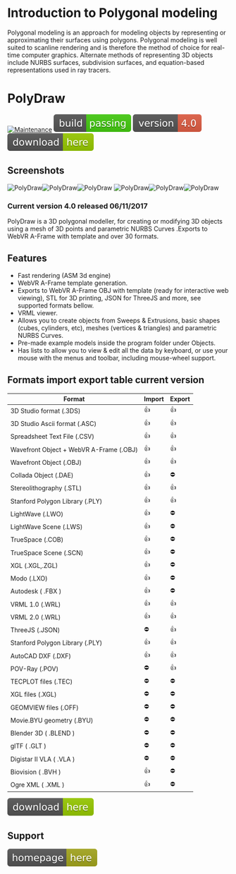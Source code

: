 # Introduction to Polygonal modeling 

Polygonal modeling is an approach for modeling objects by representing or approximating their surfaces using polygons. Polygonal modeling is well suited to scanline rendering and is therefore the method of choice for real-time computer graphics. Alternate methods of representing 3D objects include NURBS surfaces, subdivision surfaces, and equation-based representations used in ray tracers.

# PolyDraw

[![Maintenance](https://img.shields.io/maintenance/yes/2017.svg)]()  [![Travis](/images/rust.svg)]()  [![You can download here.](/images/version-4.0-red.svg)](https://dl.orangedox.com/YYR2ih46hcVPtlG8lq?dl=1) [![You can download here.](/images/download-here-green.svg)](https://dl.orangedox.com/YYR2ih46hcVPtlG8lq?dl=1) 

## Screenshots
![PolyDraw](https://raw.githubusercontent.com/ptsource/PolyDraw/master/images/07.png)![PolyDraw](https://raw.githubusercontent.com/ptsource/PolyDraw/master/images/02.png)![PolyDraw](https://raw.githubusercontent.com/ptsource/PolyDraw/master/images/03.png)
![PolyDraw](https://raw.githubusercontent.com/ptsource/PolyDraw/master/images/04.png)![PolyDraw](https://raw.githubusercontent.com/ptsource/PolyDraw/master/images/05.png)![PolyDraw](https://raw.githubusercontent.com/ptsource/PolyDraw/master/images/06.png)

### Current version 4.0 released 06/11/2017

PolyDraw is a 3D polygonal modeller, for creating or modifying 3D objects using a mesh of 3D points and parametric NURBS Curves .Exports to WebVR A-Frame with template and over 30 formats.

## Features 

* Fast rendering (ASM 3d engine)
* WebVR A-Frame template generation.
* Exports to WebVR A-Frame OBJ with template (ready for interactive web viewing), STL for 3D printing, JSON for ThreeJS and more, see supported formats bellow.
* VRML viewer.
* Allows you to create objects from Sweeps & Extrusions, basic shapes (cubes, cylinders, etc), meshes (vertices & triangles) and parametric NURBS Curves.
* Pre-made example models inside the program folder under Objects. 
* Has lists to allow you to view & edit all the data by keyboard, or use your mouse with the menus and toolbar, including mouse-wheel support.

## Formats import export table current version

|Format  | Import | Export |
| ------------- | ------------- | ------------- |
| 3D Studio format  (.3DS) | :+1: | :+1: |
| 3D Studio Ascii format (.ASC)  |  :+1:  |  :+1: |
| Spreadsheet Text File (.CSV) |  :+1: |  :+1: |
| Wavefront Object + WebVR A-Frame (.OBJ)  |  :+1:  |  :+1: |
| Wavefront Object (.OBJ)  |  :+1:  |  :+1: |
| Collada Object (.DAE)  |  :+1:  | :no_entry: |
| Stereolithography (.STL)  |  :+1:  |  :+1: |
| Stanford Polygon Library (.PLY)  |  :+1:  |  :+1: |
| LightWave (.LWO)  |  :+1:  | :no_entry: |
| LightWave Scene (.LWS)  |  :+1:  | :no_entry: |
| TrueSpace (.COB)  |  :+1:  | :no_entry: |
| TrueSpace Scene (.SCN)  |  :+1:  | :no_entry: |
| XGL (.XGL,.ZGL)  |  :+1:  | :no_entry: |
| Modo (.LXO)  |  :+1:  | :no_entry: |
| Autodesk  ( .FBX )  |  :+1:  | :no_entry:  |
| VRML 1.0 (.WRL)  |  :+1:  |  :+1: |
| VRML 2.0 (.WRL)  |  :+1:  |  :+1: |
| ThreeJS (.JSON)  | :no_entry:  |  :+1: |
| Stanford Polygon Library (.PLY) | :+1:  |  :+1: |
| AutoCAD DXF (.DXF) |  :+1:  |  :+1: |
| POV-Ray (.POV) | :no_entry: |  :+1: |
| TECPLOT files (.TEC) | :no_entry:  | :no_entry: |
| XGL files (.XGL) | :no_entry:  | :no_entry: |
| GEOMVIEW files (.OFF) | :no_entry:  | :no_entry: |
| Movie.BYU geometry (.BYU) | :no_entry:  | :no_entry: |
| Blender 3D ( .BLEND ) | :no_entry:  | :no_entry: |
| glTF  ( .GLT ) | :no_entry:  | :no_entry: |
| Digistar II VLA  ( .VLA )  | :no_entry:  | :no_entry: |
| Biovision  ( .BVH )  | :+1:  | :no_entry: |
| Ogre XML ( .XML )  | :+1:  | :no_entry: |

[![You can download here.](/images/download-here-green.svg)](https://dl.orangedox.com/YYR2ih46hcVPtlG8lq?dl=1)

## Support

[![Visit homepage.](/images/homepage-here-yellowgreen.svg)](https://www.facebook.com/www.ptsource.eu/)
